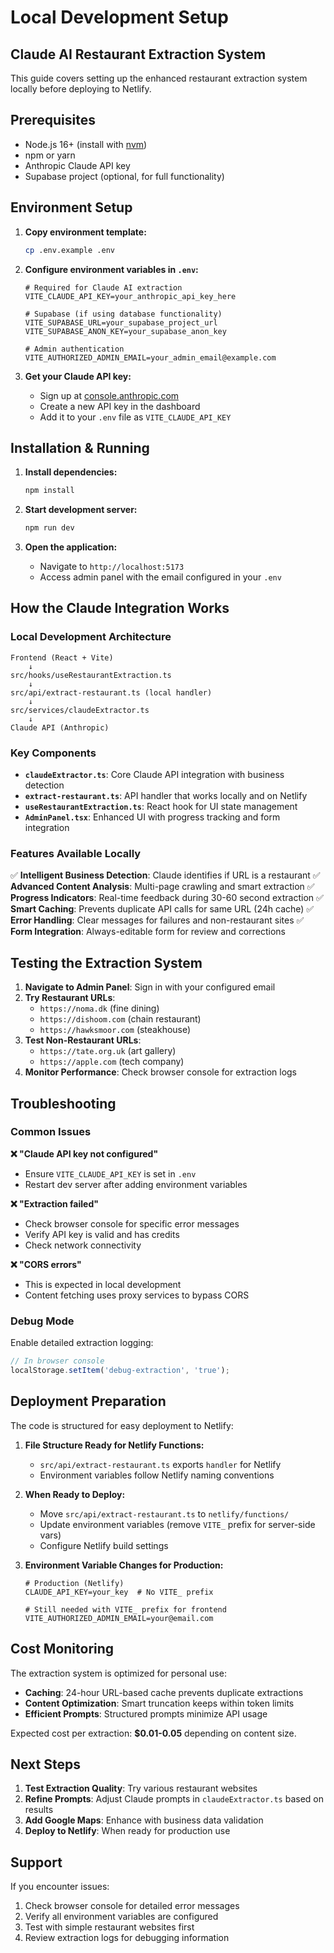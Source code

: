 # Local Development Setup

## Claude AI Restaurant Extraction System

This guide covers setting up the enhanced restaurant extraction system locally before deploying to Netlify.

## Prerequisites

- Node.js 16+ (install with [nvm](https://github.com/nvm-sh/nvm#installing-and-updating))
- npm or yarn
- Anthropic Claude API key
- Supabase project (optional, for full functionality)

## Environment Setup

1. **Copy environment template:**
   ```bash
   cp .env.example .env
   ```

2. **Configure environment variables in `.env`:**
   ```env
   # Required for Claude AI extraction
   VITE_CLAUDE_API_KEY=your_anthropic_api_key_here
   
   # Supabase (if using database functionality)
   VITE_SUPABASE_URL=your_supabase_project_url
   VITE_SUPABASE_ANON_KEY=your_supabase_anon_key
   
   # Admin authentication
   VITE_AUTHORIZED_ADMIN_EMAIL=your_admin_email@example.com
   ```

3. **Get your Claude API key:**
   - Sign up at [console.anthropic.com](https://console.anthropic.com)
   - Create a new API key in the dashboard
   - Add it to your `.env` file as `VITE_CLAUDE_API_KEY`

## Installation & Running

1. **Install dependencies:**
   ```bash
   npm install
   ```

2. **Start development server:**
   ```bash
   npm run dev
   ```

3. **Open the application:**
   - Navigate to `http://localhost:5173`
   - Access admin panel with the email configured in your `.env`

## How the Claude Integration Works

### Local Development Architecture

```
Frontend (React + Vite)
    ↓
src/hooks/useRestaurantExtraction.ts
    ↓  
src/api/extract-restaurant.ts (local handler)
    ↓
src/services/claudeExtractor.ts
    ↓
Claude API (Anthropic)
```

### Key Components

- **`claudeExtractor.ts`**: Core Claude API integration with business detection
- **`extract-restaurant.ts`**: API handler that works locally and on Netlify
- **`useRestaurantExtraction.ts`**: React hook for UI state management
- **`AdminPanel.tsx`**: Enhanced UI with progress tracking and form integration

### Features Available Locally

✅ **Intelligent Business Detection**: Claude identifies if URL is a restaurant
✅ **Advanced Content Analysis**: Multi-page crawling and smart extraction
✅ **Progress Indicators**: Real-time feedback during 30-60 second extraction
✅ **Smart Caching**: Prevents duplicate API calls for same URL (24h cache)
✅ **Error Handling**: Clear messages for failures and non-restaurant sites
✅ **Form Integration**: Always-editable form for review and corrections

## Testing the Extraction System

1. **Navigate to Admin Panel**: Sign in with your configured email
2. **Try Restaurant URLs**: 
   - `https://noma.dk` (fine dining)
   - `https://dishoom.com` (chain restaurant)
   - `https://hawksmoor.com` (steakhouse)
3. **Test Non-Restaurant URLs**:
   - `https://tate.org.uk` (art gallery)
   - `https://apple.com` (tech company)
4. **Monitor Performance**: Check browser console for extraction logs

## Troubleshooting

### Common Issues

**❌ "Claude API key not configured"**
- Ensure `VITE_CLAUDE_API_KEY` is set in `.env`
- Restart dev server after adding environment variables

**❌ "Extraction failed"**  
- Check browser console for specific error messages
- Verify API key is valid and has credits
- Check network connectivity

**❌ "CORS errors"**
- This is expected in local development
- Content fetching uses proxy services to bypass CORS

### Debug Mode

Enable detailed extraction logging:
```javascript
// In browser console
localStorage.setItem('debug-extraction', 'true');
```

## Deployment Preparation

The code is structured for easy deployment to Netlify:

1. **File Structure Ready for Netlify Functions:**
   - `src/api/extract-restaurant.ts` exports `handler` for Netlify
   - Environment variables follow Netlify naming conventions

2. **When Ready to Deploy:**
   - Move `src/api/extract-restaurant.ts` to `netlify/functions/`
   - Update environment variables (remove `VITE_` prefix for server-side vars)
   - Configure Netlify build settings

3. **Environment Variable Changes for Production:**
   ```env
   # Production (Netlify)
   CLAUDE_API_KEY=your_key  # No VITE_ prefix
   
   # Still needed with VITE_ prefix for frontend
   VITE_AUTHORIZED_ADMIN_EMAIL=your@email.com
   ```

## Cost Monitoring

The extraction system is optimized for personal use:

- **Caching**: 24-hour URL-based cache prevents duplicate extractions
- **Content Optimization**: Smart truncation keeps within token limits
- **Efficient Prompts**: Structured prompts minimize API usage

Expected cost per extraction: **$0.01-0.05** depending on content size.

## Next Steps

1. **Test Extraction Quality**: Try various restaurant websites
2. **Refine Prompts**: Adjust Claude prompts in `claudeExtractor.ts` based on results  
3. **Add Google Maps**: Enhance with business data validation
4. **Deploy to Netlify**: When ready for production use

## Support

If you encounter issues:
1. Check browser console for detailed error messages
2. Verify all environment variables are configured
3. Test with simple restaurant websites first
4. Review extraction logs for debugging information